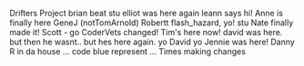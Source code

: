 Drifters Project
brian beat stu
elliot was here again
leann says hi!
Anne is finally here
GeneJ (notTomArnold)
Robertt flash_hazard, yo!
stu
Nate finally made it!
Scott - go CoderVets
changed!
Tim's here now!
david was here. but then he wasnt.. but hes here again. 
yo
David
yo
Jennie was here!
Danny R in da house ... code blue represent ... Times making changes
